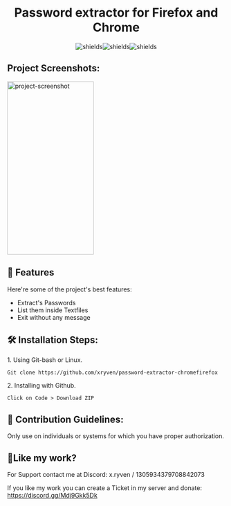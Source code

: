<h1 align="center" id="title">Password extractor for Firefox and Chrome</h1>

<p align="center"><img src="https://img.shields.io/badge/First%20Project-green?style=flat-square" alt="shields"><img src="https://img.shields.io/badge/%20-gray?style=flat-square" alt="shields"><img src="https://img.shields.io/badge/Educational%20Purposes%20only-red?style=flat-square" alt="shields"></p>

<h2>Project Screenshots:</h2>

<img src="https://i.imgur.com/eURlc0h.png" alt="project-screenshot" width="200" height="400/">

  
  
<h2>🧐 Features</h2>

Here're some of the project's best features:

*   Extract's Passwords
*   List them inside Textfiles
*   Exit without any message

<h2>🛠️ Installation Steps:</h2>

<p>1. Using Git-bash or Linux.</p>

```
Git clone https://github.com/xryven/password-extractor-chromefirefox
```

<p>2. Installing with Github.</p>

```
Click on Code > Download ZIP
```

<h2>🍰 Contribution Guidelines:</h2>

Only use on individuals or systems for which you have proper authorization.


<h2>💖Like my work?</h2>

For Support contact me at Discord: x.ryven / 1305934379708842073<p>If you like my work you can create a Ticket in my server and donate: https://discord.gg/Mdj9Gkk5Dk</p>
